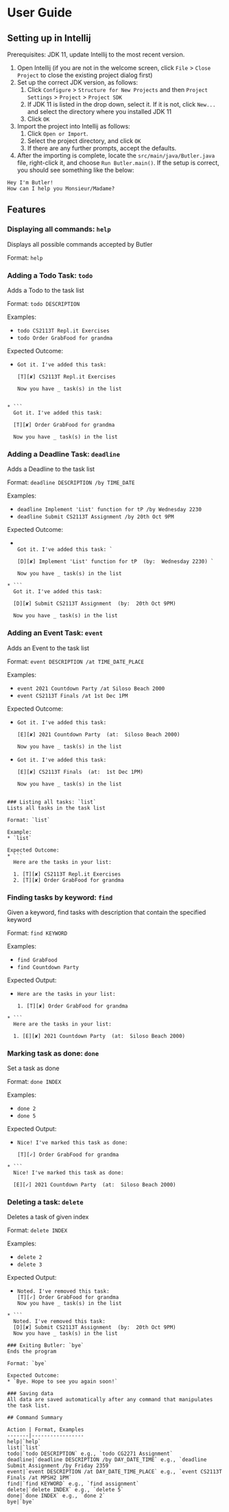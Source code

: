 # User Guide

## Setting up in Intellij

Prerequisites: JDK 11, update Intellij to the most recent version.

1. Open Intellij (if you are not in the welcome screen, click `File` > `Close Project` to close the existing project dialog first)
1. Set up the correct JDK version, as follows:
   1. Click `Configure` > `Structure for New Projects` and then `Project Settings` > `Project` > `Project SDK`
   1. If JDK 11 is listed in the drop down, select it. If it is not, click `New...` and select the directory where you installed JDK 11
   1. Click `OK`
1. Import the project into Intellij as follows:
   1. Click `Open or Import`.
   1. Select the project directory, and click `OK`
   1. If there are any further prompts, accept the defaults.
1. After the importing is complete, locate the `src/main/java/Butler.java` file, right-click it, and choose `Run Butler.main()`. If the setup is correct, you should see something like the below:

```
Hey I'm Butler!
How can I help you Monsieur/Madame?
```

## Features 

### Displaying all commands: `help`
Displays all possible commands accepted by Butler

Format: `help`

### Adding a Todo Task: `todo`
Adds a Todo to the task list

Format: `todo DESCRIPTION`

Examples:
* `todo CS2113T Repl.it Exercises`
* `todo Order GrabFood for grandma`

Expected Outcome:
* ```
  Got it. I've added this task:

  [T][✘] CS2113T Repl.it Exercises

  Now you have _ task(s) in the list
```

* ```
  Got it. I've added this task:
  
  [T][✘] Order GrabFood for grandma
  
  Now you have _ task(s) in the list
```

### Adding a Deadline Task: `deadline`
Adds a Deadline to the task list

Format: `deadline DESCRIPTION /by TIME_DATE`

Examples:
* `deadline Implement 'List' function for tP /by Wednesday 2230`
* `deadline Submit CS2113T Assignment /by 20th Oct 9PM`

Expected Outcome:

* ```
  
  Got it. I've added this task: ` 
  
  [D][✘] Implement 'List' function for tP  (by:  Wednesday 2230) `
  
  Now you have _ task(s) in the list 
```
* ```
  Got it. I've added this task: 
  
  [D][✘] Submit CS2113T Assignment  (by:  20th Oct 9PM) 
  
  Now you have _ task(s) in the list 
```

### Adding an Event Task: `event`
Adds an Event to the task list

Format: `event DESCRIPTION /at TIME_DATE_PLACE`

Examples:
* `event 2021 Countdown Party /at Siloso Beach 2000`
* `event CS2113T Finals /at 1st Dec 1PM`

Expected Outcome:
* ```
  Got it. I've added this task: 

  [E][✘] 2021 Countdown Party  (at:  Siloso Beach 2000) 
  
  Now you have _ task(s) in the list 

* ```
  Got it. I've added this task: 

  [E][✘] CS2113T Finals  (at:  1st Dec 1PM) 

  Now you have _ task(s) in the list 
```

### Listing all tasks: `list`
Lists all tasks in the task list

Format: `list`

Example: 
* `list`

Expected Outcome:
* ```
  Here are the tasks in your list:

  1. [T][✘] CS2113T Repl.it Exercises 
  2. [T][✘] Order GrabFood for grandma 
```

### Finding tasks by keyword: `find`
Given a keyword, find tasks with description that contain the specified keyword

Format: `find KEYWORD`

Examples:
* `find GrabFood`
* `find Countdown Party`

Expected Output:
* ```
  Here are the tasks in your list:

  1. [T][✘] Order GrabFood for grandma
```
* ``` 
  Here are the tasks in your list: 

  1. [E][✘] 2021 Countdown Party  (at:  Siloso Beach 2000)
```

### Marking task as done: `done`
Set a task as done

Format: `done INDEX`

Examples:
* `done 2`
* `done 5`

Expected Output:
* ```
  Nice! I've marked this task as done:

  [T][✓] Order GrabFood for grandma
```
* ```
  Nice! I've marked this task as done:

  [E][✓] 2021 Countdown Party  (at:  Siloso Beach 2000)
```

### Deleting a task: `delete`
Deletes a task of given index

Format: `delete INDEX`

Examples:
* `delete 2`
* `delete 3`

Expected Output:
* ```
  Noted. I've removed this task: 
  [T][✓] Order GrabFood for grandma
  Now you have _ task(s) in the list
```
* ```
  Noted. I've removed this task: 
  [D][✘] Submit CS2113T Assignment  (by:  20th Oct 9PM) 
  Now you have _ task(s) in the list 

### Exiting Butler: `bye`
Ends the program

Format: `bye`

Expected Outcome:
* `Bye. Hope to see you again soon!`

### Saving data
All data are saved automatically after any command that manipulates the task list.

## Command Summary

Action | Format, Examples
-------|-----------------
help|`help`
list|`list` 
todo|`todo DESCRIPTION` e.g., `todo CG2271 Assignment`
deadline|`deadline DESCRIPTION /by DAY_DATE_TIME` e.g., `deadline Submit Assignment /by Friday 2359`
event|`event DESCRIPTION /at DAY_DATE_TIME_PLACE` e.g., `event CS2113T Finals /at MPSH2 1PM`
find|`find KEYWORD` e.g., `find assignment`
delete|`delete INDEX` e.g., `delete 5`
done|`done INDEX` e.g., `done 2`
bye|`bye`